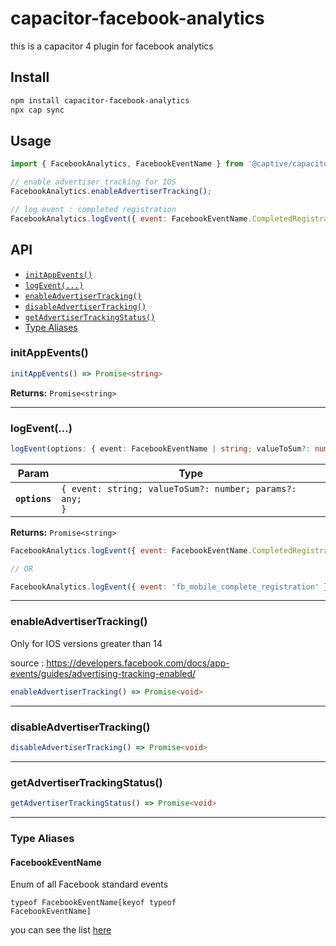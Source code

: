 # capacitor-facebook-analytics

this is a capacitor 4 plugin for facebook analytics

## Install

```bash
npm install capacitor-facebook-analytics
npx cap sync
```

## Usage

```javascript
import { FacebookAnalytics, FacebookEventName } from '@captive/capacitor-facebook-analytics';

// enable advertiser tracking for IOS
FacebookAnalytics.enableAdvertiserTracking();

// log event : completed registration
FacebookAnalytics.logEvent({ event: FacebookEventName.CompletedRegistration });

```

## API

<docgen-index>

* [`initAppEvents()`](#initappevents)
* [`logEvent(...)`](#logevent)
* [`enableAdvertiserTracking()`](#enableadvertisertracking)
* [`disableAdvertiserTracking()`](#disableadvertisertracking)
* [`getAdvertiserTrackingStatus()`](#getadvertisertrackingstatus)
* [Type Aliases](#type-aliases)

</docgen-index>

<docgen-api>
<!--Update the source file JSDoc comments and rerun docgen to update the docs below-->

### initAppEvents()

```typescript
initAppEvents() => Promise<string>
```

**Returns:** <code>Promise&lt;string&gt;</code>

--------------------


### logEvent(...)

```typescript
logEvent(options: { event: FacebookEventName | string; valueToSum?: number; params?: any; }) => Promise<string>
```

| Param         | Type                                                               |
| ------------- | ------------------------------------------------------------------ |
| **`options`** | <code>{ event: string; valueToSum?: number; params?: any; }</code> |

**Returns:** <code>Promise&lt;string&gt;</code>

```javascript
FacebookAnalytics.logEvent({ event: FacebookEventName.CompletedRegistration })

// OR

FacebookAnalytics.logEvent({ event: 'fb_mobile_complete_registration' })
```

--------------------


### enableAdvertiserTracking()

Only for IOS versions greater than 14

source : https://developers.facebook.com/docs/app-events/guides/advertising-tracking-enabled/

```typescript
enableAdvertiserTracking() => Promise<void>
```

--------------------


### disableAdvertiserTracking()

```typescript
disableAdvertiserTracking() => Promise<void>
```

--------------------


### getAdvertiserTrackingStatus()

```typescript
getAdvertiserTrackingStatus() => Promise<void>
```

--------------------


### Type Aliases


#### FacebookEventName

Enum of all Facebook standard events

<code>typeof FacebookEventName[keyof typeof FacebookEventName]</code>

you can see the list [here](./src/event.ts)

</docgen-api>
